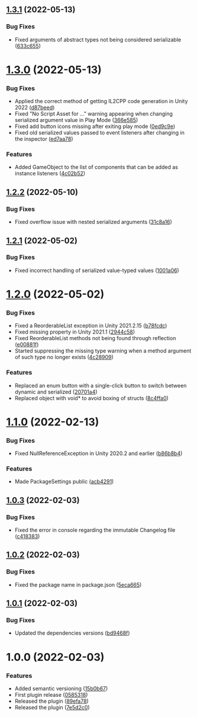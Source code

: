 ## [1.3.1](https://github.com/SolidAlloy/ExtEvents/compare/1.3.0...1.3.1) (2022-05-13)


### Bug Fixes

* Fixed arguments of abstract types not being considered serializable ([633c655](https://github.com/SolidAlloy/ExtEvents/commit/633c655905be9cdd0831fc99c0dc3aa0ef5492ad))

# [1.3.0](https://github.com/SolidAlloy/ExtEvents/compare/1.2.2...1.3.0) (2022-05-13)


### Bug Fixes

* Applied the correct method of getting IL2CPP code generation in Unity 2022 ([d87beed](https://github.com/SolidAlloy/ExtEvents/commit/d87beed6e029332ae0913a1b76fff1ddf9a2bf74))
* Fixed "No Script Asset for ..." warning appearing when changing serialized argument value in Play Mode ([366e585](https://github.com/SolidAlloy/ExtEvents/commit/366e5851dd644938e7dbc2f9a7c9233e4178c301))
* Fixed add button icons missing after exiting play mode ([0ed9c9e](https://github.com/SolidAlloy/ExtEvents/commit/0ed9c9e1935f0940ca61d1f3562d120662ecbc8e))
* Fixed old serialized values passed to event listeners after changing in the inspector ([ed7aa78](https://github.com/SolidAlloy/ExtEvents/commit/ed7aa78510b7ebe321a5ec79cf74c3ed9ed664be))


### Features

* Added GameObject to the list of components that can be added as instance listeners ([4c02b52](https://github.com/SolidAlloy/ExtEvents/commit/4c02b52b94cdf0bf8e6bfe22e4d31659f5297bcd))

## [1.2.2](https://github.com/SolidAlloy/ExtEvents/compare/1.2.1...1.2.2) (2022-05-10)


### Bug Fixes

* Fixed overflow issue with nested serialized arguments ([31c8a16](https://github.com/SolidAlloy/ExtEvents/commit/31c8a16bcaeb1174e9611fe49efb77fcdb9a480f))

## [1.2.1](https://github.com/SolidAlloy/ExtEvents/compare/1.2.0...1.2.1) (2022-05-02)


### Bug Fixes

* Fixed incorrect handling of serialized value-typed values ([1001a06](https://github.com/SolidAlloy/ExtEvents/commit/1001a06f121d5bf52eaa623fa430145c6d740cc5))

# [1.2.0](https://github.com/SolidAlloy/ExtEvents/compare/1.1.0...1.2.0) (2022-05-02)


### Bug Fixes

* Fixed a ReorderableList exception in Unity 2021.2.15 ([b78fcdc](https://github.com/SolidAlloy/ExtEvents/commit/b78fcdc015bcfaa2b6e61a077336e8c654e105a5))
* Fixed missing property in Unity 2021.1 ([2944c58](https://github.com/SolidAlloy/ExtEvents/commit/2944c5804caed31701b4c52bba1161af089812fa))
* Fixed ReorderableList methods not being found through reflection ([e00881f](https://github.com/SolidAlloy/ExtEvents/commit/e00881f78abfb170d9e091c391d9201e7d31706d))
* Started suppressing the missing type warning when a method argument of such type no longer exists ([4c28909](https://github.com/SolidAlloy/ExtEvents/commit/4c2890926640551206a194a657dad3854d11aeb4))


### Features

* Replaced an enum button with a single-click button to switch between dynamic and serialized ([20701a4](https://github.com/SolidAlloy/ExtEvents/commit/20701a47dce745f5f38329623eabab900462664c))
* Replaced object with void* to avoid boxing of structs ([8c4ffa0](https://github.com/SolidAlloy/ExtEvents/commit/8c4ffa06217eb4657914270f5b292b5ef434906d))

# [1.1.0](https://github.com/SolidAlloy/ExtEvents/compare/1.0.3...1.1.0) (2022-02-13)


### Bug Fixes

* Fixed NullReferenceException in Unity 2020.2 and earlier ([b86b8b4](https://github.com/SolidAlloy/ExtEvents/commit/b86b8b4189e7d8501d608ce47cc83146ae7b7ad3))


### Features

* Made PackageSettings public ([acb4291](https://github.com/SolidAlloy/ExtEvents/commit/acb429188a74a83afc41bfd2a046c1845f322d82))

## [1.0.3](https://github.com/SolidAlloy/ExtEvents/compare/1.0.2...1.0.3) (2022-02-03)


### Bug Fixes

* Fixed the error in console regarding the immutable Changelog file ([c418383](https://github.com/SolidAlloy/ExtEvents/commit/c418383a30b5b0a82512a973f095401bb1d3874c))

## [1.0.2](https://github.com/SolidAlloy/ExtEvents/compare/1.0.1...1.0.2) (2022-02-03)


### Bug Fixes

* Fixed the package name in package.json ([5eca665](https://github.com/SolidAlloy/ExtEvents/commit/5eca665afc6bc1de4beb7916c81cf9ddc7bb2e73))

## [1.0.1](https://github.com/SolidAlloy/ExtEvents/compare/1.0.0...1.0.1) (2022-02-03)


### Bug Fixes

* Updated the dependencies versions ([bd9468f](https://github.com/SolidAlloy/ExtEvents/commit/bd9468f31e2bc4ee678ec136ed56dc18e100b7f8))

# 1.0.0 (2022-02-03)


### Features

* Added semantic versioning ([15b0b67](https://github.com/SolidAlloy/ExtEvents/commit/15b0b67353d1adf3643b57b9e617330dc0d59c5b))
* First plugin release ([0585318](https://github.com/SolidAlloy/ExtEvents/commit/058531809cd85fbd4987563e434f414f28d09e33))
* Released the plugin ([89efa78](https://github.com/SolidAlloy/ExtEvents/commit/89efa784230bce8cf9d915aaac20f97b700d7528))
* Released the plugin ([7e5d2c0](https://github.com/SolidAlloy/ExtEvents/commit/7e5d2c08614b074689aee5bc036d6cbeeb9f27ef))
